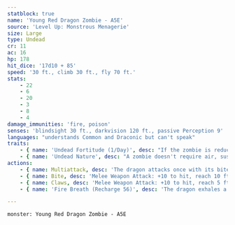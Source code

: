 ```yaml
---
statblock: true
name: 'Young Red Dragon Zombie - A5E'
source: 'Level Up: Monstrous Menagerie'
size: Large
type: Undead
cr: 11
ac: 16
hp: 178
hit_dice: '17d10 + 85'
speed: '30 ft., climb 30 ft., fly 70 ft.'
stats:
    - 22
    - 6
    - 20
    - 3
    - 8
    - 4
damage_immunities: 'fire, poison'
senses: 'blindsight 30 ft., darkvision 120 ft., passive Perception 9'
languages: "understands Common and Draconic but can't speak"
traits:
    - { name: 'Undead Fortitude (1/Day)', desc: "If the zombie is reduced to 0 hit points by damage that isn't radiant or from a critical hit, it's instead reduced to 1 hit point, falls prone, and is stunned until the end of its next turn, appearing to be dead." }
    - { name: 'Undead Nature', desc: "A zombie doesn't require air, sustenance, or sleep." }
actions:
    - { name: Multiattack, desc: 'The dragon attacks once with its bite and twice with its claws.' }
    - { name: Bite, desc: 'Melee Weapon Attack: +10 to hit, reach 10 ft., one target. Hit: 22 (3d10 + 6) piercing damage plus 4 (1d8) fire damage.' }
    - { name: Claws, desc: 'Melee Weapon Attack: +10 to hit, reach 5 ft., one target. Hit: 15 (2d8 + 6) slashing damage.' }
    - { name: 'Fire Breath (Recharge 56)', desc: 'The dragon exhales a blast of fire that fills a 30-foot cone. Each creature in that area makes a DC 17 Dexterity saving throw, taking 52 (15d6) fire damage on a failed save or half damage on a success. A creature that fails the saving throw also suffers 5 (1d10) ongoing fire damage. While affected by this ongoing damage, it is frightened of the dragon. A creature can use an action to end the ongoing damage.' }

---
```

```statblock
monster: Young Red Dragon Zombie - A5E
```
